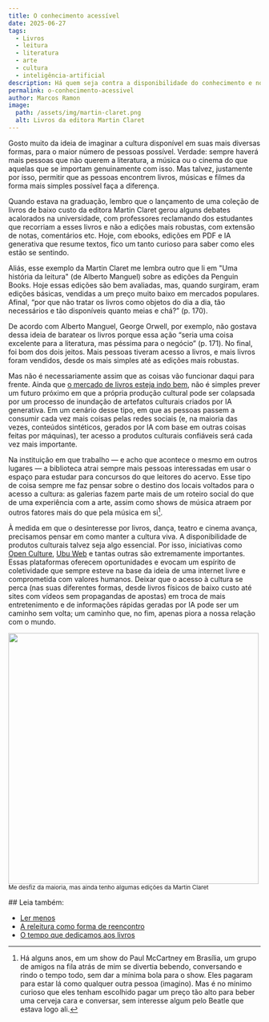 ```yaml
---
title: O conhecimento acessível
date: 2025-06-27
tags:
  - Livros
  - leitura
  - literatura
  - arte
  - cultura
  - inteligência-artificial
description: Há quem seja contra a disponibilidade do conhecimento e novas formas de relação com os produtos culturais. Mas o futuro será moldado pela maneira como acessamos as coisas, e não pela produção delas.
permalink: o-conhecimento-acessivel
author: Marcos Ramon
image:
  path: /assets/img/martin-claret.png
  alt: Livros da editora Martin Claret
---
```

Gosto muito da ideia de imaginar a cultura disponível em suas mais diversas formas, para o maior número de pessoas possível. Verdade: sempre haverá mais pessoas que não querem a literatura, a música ou o cinema do que aquelas que se importam genuinamente com isso. Mas talvez, justamente por isso, permitir que as pessoas encontrem livros, músicas e filmes da forma mais simples possível faça a diferença.

Quando estava na graduação, lembro que o lançamento de uma coleção de livros de baixo custo da editora Martin Claret gerou alguns debates acalorados na universidade, com professores reclamando dos estudantes que recorriam a esses livros e não a edições mais robustas, com extensão de notas, comentários etc. Hoje, com ebooks, edições em PDF e IA generativa que resume textos, fico um tanto curioso para saber como eles estão se sentindo.

Aliás, esse exemplo da Martin Claret me lembra outro que li em "Uma história da leitura" (de Alberto Manguel) sobre as edições da Penguin Books. Hoje essas edições são bem avaliadas, mas, quando surgiram, eram edições básicas, vendidas a um preço muito baixo em mercados populares. Afinal, “por que não tratar os livros como objetos do dia a dia, tão necessários e tão disponíveis quanto meias e chá?” (p. 170).

De acordo com Alberto Manguel, George Orwell, por exemplo, não gostava dessa ideia de baratear os livros porque essa ação “seria uma coisa excelente para a literatura, mas péssima para o negócio” (p. 171). No final, foi bom dos dois jeitos. Mais pessoas tiveram acesso a livros, e mais livros foram vendidos, desde os mais simples até as edições mais robustas.

Mas não é necessariamente assim que as coisas vão funcionar daqui para frente. Ainda que [o mercado de livros esteja indo bem](https://snel.org.br/4o-painel-de-varejo-de-livros-tem-novo-bom-resultado/), não é simples prever um futuro próximo em que a própria produção cultural pode ser colapsada por um processo de inundação de artefatos culturais criados por IA generativa. Em um cenário desse tipo, em que as pessoas passem a consumir cada vez mais coisas pelas redes sociais (e, na maioria das vezes, conteúdos sintéticos, gerados por IA com base em outras coisas feitas por máquinas), ter acesso a produtos culturais confiáveis será cada vez mais importante.

Na instituição em que trabalho — e acho que acontece o mesmo em outros lugares — a biblioteca atrai sempre mais pessoas interessadas em usar o espaço para estudar para concursos do que leitores do acervo. Esse tipo de coisa sempre me faz pensar sobre o destino dos locais voltados para o acesso a cultura: as galerias fazem parte mais de um roteiro social do que de uma experiência com a arte, assim como shows de música atraem por outros fatores mais do que pela música em si[^1].

À medida em que o desinteresse por livros, dança, teatro e cinema avança, precisamos pensar em como manter a cultura viva. A disponibilidade de produtos culturais talvez seja algo essencial. Por isso, iniciativas como [Open Culture](https://www.openculture.com/), [Ubu Web](https://ubu.com/) e tantas outras são extremamente importantes. Essas plataformas oferecem oportunidades e evocam um espírito de coletividade que sempre esteve na base da ideia de uma internet livre e comprometida com valores humanos. Deixar que o acesso à cultura se perca (nas suas diferentes formas, desde livros físicos de baixo custo até sites com vídeos sem propagandas de apostas) em troca de mais entretenimento e de informações rápidas geradas por IA pode ser um caminho sem volta; um caminho que, no fim, apenas piora a nossa relação com o mundo.

<img src="/assets/img/martin-claret.png" width="500"><br>
 <small>Me desfiz da maioria, mas ainda tenho algumas edições da Martin Claret</small>

[^1]: Há alguns anos, em um show do Paul McCartney em Brasília, um grupo de amigos na fila atrás de mim se divertia bebendo, conversando e rindo o tempo todo, sem dar a mínima bola para o show. Eles pagaram para estar lá como qualquer outra pessoa (imagino). Mas é no mínimo curioso que eles tenham escolhido pagar um preço tão alto para beber uma cerveja cara e conversar, sem interesse algum pelo Beatle que estava logo ali. 

<div class="leia-tambem" markdown="1">
## Leia também:

- <a href="/ler-menos">Ler menos</a>
- <a href="/a-releitura-como-forma-de-reencontro">A releitura como forma de reencontro</a>
- <a href="/o-tempo-que-dedicamos-aos-livros">O tempo que dedicamos aos livros</a>
</div>
